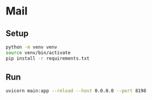 # Mail

## Setup

```bash
python -m venv venv
source venv/bin/activate
pip install -r requirements.txt
```

## Run

```bash
uvicorn main:app --reload --host 0.0.0.0 --port 8198
```
